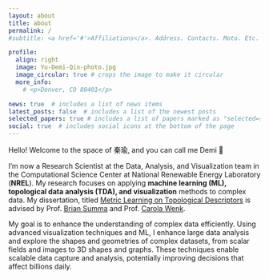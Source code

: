 ```yaml
---
layout: about
title: about
permalink: /
#subtitle: <a href='#'>Affiliations</a>. Address. Contacts. Moto. Etc.

profile:
  align: right
  image: Yu-Demi-Qin-photo.jpg
  image_circular: true # crops the image to make it circular
  more_info: 
    # <p>Denver, CO 80401</p>

news: true  # includes a list of news items
latest_posts: false  # includes a list of the newest posts
selected_papers: true # includes a list of papers marked as "selected={true}"
social: true  # includes social icons at the bottom of the page
---
```


Hello! Welcome to the space of 秦瑜, and you can call me Demi 👋

I’m now a Research Scientist at the Data, Analysis, and Visualization team in the Computational Science Center at National Renewable Energy Laboratory (**NREL**). My research focuses on applying **machine learning (ML), topological data analysis (TDA), and visualization** methods to complex data. My dissertation, titled [Metric Learning on Topological Descriptors](https://drive.google.com/file/d/1ab-mUhYWvdHWsqyVPu3eTM25cbmY84kv/view?usp=sharing) is advised by Prof. [Brian Summa](https://tulanevisgraphics.bitbucket.io/) and Prof. [Carola Wenk](https://www.cs.tulane.edu/~carola/).

  My goal is to enhance the understanding of complex data efficiently. Using advanced visualization techniques and ML, I enhance large data analysis and explore the shapes and geometries of complex datasets, from scalar fields and images to 3D shapes and graphs. These techniques enable scalable data capture and analysis, potentially improving decisions that affect billions daily.<br>

<!-- In my research, I push the boundaries of how we understand and interpret complex datasets efficiently. I leverage **machine learning** and **visualization** to understand data structures and similarities from a **topological** perspective. I create models that not only measure data similarities at scale but also explain the 'why' behind these similarities. My work finds applications in diverse areas: enhancing medical imaging techniques for better diagnostic accuracy, advancing our understanding of climate models for more precise weather forecasting and climate change analysis, and increasing efficiency in supply chain management. 

My research falls at the intersection of **machine learning (ML), topological data analysis (TDA), and visualization (VIS)**. I aim to push the boundaries of how we understand and interpret complex data efficiently. Specifically, I develop ML methods to improve large data analysis and visualization from a topological perspective. 

I leverage advanced visualization techniques and ML to better understand shapes and geometry in complex datasets, such as scalar fields and graphs. These techniques offer new opportunities to capture and analyze data at scale, potentially improving decisions that affect billions daily. However, these techniques also introduce new challenges, such as how to utilize them to improve ML models without information loss([TDA Workshop at NeurIPS'2020](https://openreview.net/pdf?id=X1bxKJo5_qL)), how to comparing them effectively with different data structures ([VIS'2021](https://tulanevisgraphics.bitbucket.io/publications/pd_hash/index.html),[arXiv'2024](https://arxiv.org/pdf/2404.05879)), visualize the topological importance in classification ([TopoInVis'2023](https://arxiv.org/abs/2309.13185)), and extract precise signals from diverse datasets like supply chain([Stanford Graph Learning Workshop'2023](https://drive.google.com/file/d/10rps8ooex9dW1JKcmeFAZc_-O7JyIjAK/view)), climate model ([EnergyVis'2023](https://www.nrel.gov/docs/fy24osti/87355.pdf)), and medical imaging ([QuBBD Project](https://www.cs.tulane.edu/~carola/research/qubbd.html)). 

To address these challenges, I create models that not only measure data similarities at scale but also explain the ‘why’ behind these similarities. My work finds applications in diverse areas: enhancing medical imaging for better diagnostics, advancing climate models for precise weather forecasting and climate change analysis, and increasing efficiency in supply chain management. -->


